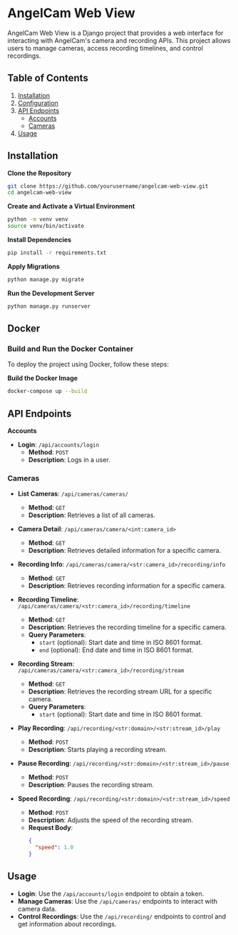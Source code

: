 # AngelCam Web View

AngelCam Web View is a Django project that provides a web interface for interacting with AngelCam's camera and recording APIs. This project allows users to manage cameras, access recording timelines, and control recordings.

## Table of Contents

1. [Installation](#installation)
2. [Configuration](#configuration)
3. [API Endpoints](#api-endpoints)
   - [Accounts](#accounts)
   - [Cameras](#cameras)
4. [Usage](#usage)

## Installation

**Clone the Repository**

```bash
git clone https://github.com/yourusername/angelcam-web-view.git
cd angelcam-web-view
```
**Create and Activate a Virtual Environment**
```bash
python -m venv venv
source venv/bin/activate
```

**Install Dependencies**
```bash
pip install -r requirements.txt
```

**Apply Migrations**
```bash
python manage.py migrate
```

**Run the Development Server**
```bash
python manage.py runserver
```

## Docker

### Build and Run the Docker Container

To deploy the project using Docker, follow these steps:

**Build the Docker Image**

```bash
docker-compose up --build
```
## API Endpoints
**Accounts**
- **Login**: `/api/accounts/login`
  - **Method**: `POST`
  - **Description**: Logs in a user.

### Cameras

- **List Cameras**: `/api/cameras/cameras/`
  - **Method**: `GET`
  - **Description**: Retrieves a list of all cameras.

- **Camera Detail**: `/api/cameras/camera/<int:camera_id>`
  - **Method**: `GET`
  - **Description**: Retrieves detailed information for a specific camera.

- **Recording Info**: `/api/cameras/camera/<str:camera_id>/recording/info`
  - **Method**: `GET`
  - **Description**: Retrieves recording information for a specific camera.

- **Recording Timeline**: `/api/cameras/camera/<str:camera_id>/recording/timeline`
  - **Method**: `GET`
  - **Description**: Retrieves the recording timeline for a specific camera.
  - **Query Parameters**:
    - `start` (optional): Start date and time in ISO 8601 format.
    - `end` (optional): End date and time in ISO 8601 format.

- **Recording Stream**: `/api/cameras/camera/<str:camera_id>/recording/stream`
  - **Method**: `GET`
  - **Description**: Retrieves the recording stream URL for a specific camera.
  - **Query Parameters**:
    - `start` (optional): Start date and time in ISO 8601 format.

- **Play Recording**: `/api/recording/<str:domain>/<str:stream_id>/play`
  - **Method**: `POST`
  - **Description**: Starts playing a recording stream.

- **Pause Recording**: `/api/recording/<str:domain>/<str:stream_id>/pause`
  - **Method**: `POST`
  - **Description**: Pauses the recording stream.

- **Speed Recording**: `/api/recording/<str:domain>/<str:stream_id>/speed`
  - **Method**: `POST`
  - **Description**: Adjusts the speed of the recording stream.
  - **Request Body**:
    ```json
    {
      "speed": 1.0
    }
    ```

## Usage

- **Login**: Use the `/api/accounts/login` endpoint to obtain a token.
- **Manage Cameras**: Use the `/api/cameras/` endpoints to interact with camera data.
- **Control Recordings**: Use the `/api/recording/` endpoints to control and get information about recordings.

